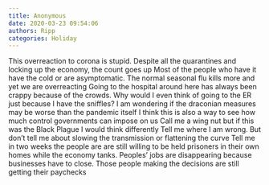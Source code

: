 ```yaml
---
title: Anonymous
date: 2020-03-23 09:54:06
authors: Ripp
categories: Holiday
---
```


 This overreaction to corona is stupid.  Despite all the quarantines and locking up the economy, the count goes up
Most of the people who have it have the cold or are asymptomatic.   The normal seasonal flu kills more and yet we are overreacting
Going to the hospital around here has always been crappy because of the crowds.  Why would I even think of going to the ER just because  I have the sniffles?
I am wondering if the draconian measures may be worse than the pandemic itself
I think this is also a way to see how much control governments can impose on us 
Call me a wing nut but if this was the Black Plague I would think differently
Tell me where I am wrong. But don’t tell me about slowing the transmission or flattening the curve 
Tell me in two weeks the people are are still willing to be held prisoners in their own homes while the economy tanks.   Peoples’ jobs are disappearing because businesses have to close. 
Those people making the decisions are still getting their paychecks